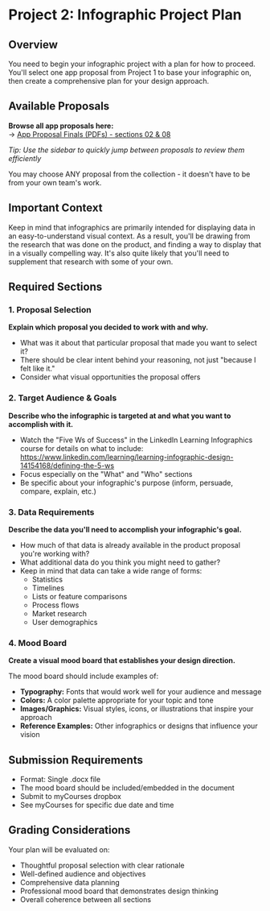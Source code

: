 # Project 2: Infographic Project Plan

## Overview
You need to begin your infographic project with a plan for how to proceed. You'll select one app proposal from Project 1 to base your infographic on, then create a comprehensive plan for your design approach.

## Available Proposals
**Browse all app proposals here:**  
→ [App Proposal Finals (PDFs) - sections 02 & 08](https://github.com/jptweb/IGME-110-Fall-2025/tree/main/documents/app-proposal-finals)

*Tip: Use the sidebar to quickly jump between proposals to review them efficiently*

You may choose ANY proposal from the collection - it doesn't have to be from your own team's work.

## Important Context
Keep in mind that infographics are primarily intended for displaying data in an easy-to-understand visual context. As a result, you'll be drawing from the research that was done on the product, and finding a way to display that in a visually compelling way. It's also quite likely that you'll need to supplement that research with some of your own.

## Required Sections

### 1. Proposal Selection
**Explain which proposal you decided to work with and why.**
- What was it about that particular proposal that made you want to select it? 
- There should be clear intent behind your reasoning, not just "because I felt like it."
- Consider what visual opportunities the proposal offers

### 2. Target Audience & Goals
**Describe who the infographic is targeted at and what you want to accomplish with it.**
- Watch the "Five Ws of Success" in the LinkedIn Learning Infographics course for details on what to include: https://www.linkedin.com/learning/learning-infographic-design-14154168/defining-the-5-ws
- Focus especially on the "What" and "Who" sections
- Be specific about your infographic's purpose (inform, persuade, compare, explain, etc.)

### 3. Data Requirements
**Describe the data you'll need to accomplish your infographic's goal.**
- How much of that data is already available in the product proposal you're working with?
- What additional data do you think you might need to gather?
- Keep in mind that data can take a wide range of forms:
  - Statistics
  - Timelines
  - Lists or feature comparisons
  - Process flows
  - Market research
  - User demographics

### 4. Mood Board
**Create a visual mood board that establishes your design direction.**

The mood board should include examples of:
- **Typography:** Fonts that would work well for your audience and message
- **Colors:** A color palette appropriate for your topic and tone
- **Images/Graphics:** Visual styles, icons, or illustrations that inspire your approach
- **Reference Examples:** Other infographics or designs that influence your vision

## Submission Requirements
- Format: Single .docx file
- The mood board should be included/embedded in the document
- Submit to myCourses dropbox
- See myCourses for specific due date and time

## Grading Considerations
Your plan will be evaluated on:
- Thoughtful proposal selection with clear rationale
- Well-defined audience and objectives
- Comprehensive data planning
- Professional mood board that demonstrates design thinking
- Overall coherence between all sections
